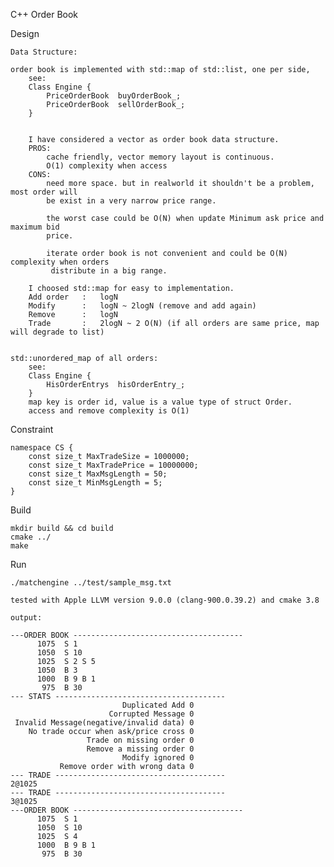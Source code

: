 C++ Order Book

Design

    Data Structure:

    order book is implemented with std::map of std::list, one per side,
        see:
        Class Engine {
            PriceOrderBook  buyOrderBook_;
            PriceOrderBook  sellOrderBook_;
        }


        I have considered a vector as order book data structure.
        PROS:
            cache friendly, vector memory layout is continuous.
            O(1) complexity when access
        CONS:
            need more space. but in realworld it shouldn't be a problem, most order will
            be exist in a very narrow price range.

            the worst case could be O(N) when update Minimum ask price and maximum bid
            price.

            iterate order book is not convenient and could be O(N) complexity when orders
             distribute in a big range.

        I choosed std::map for easy to implementation.
        Add order   :   logN
        Modify      :   logN ~ 2logN (remove and add again)
        Remove      :   logN
        Trade       :   2logN ~ 2 O(N) (if all orders are same price, map will degrade to list)


    std::unordered_map of all orders:
        see:
        Class Engine {
            HisOrderEntrys  hisOrderEntry_;
        }
        map key is order id, value is a value type of struct Order.
        access and remove complexity is O(1)


Constraint


    namespace CS {
        const size_t MaxTradeSize = 1000000;
        const size_t MaxTradePrice = 10000000;
        const size_t MaxMsgLength = 50;
        const size_t MinMsgLength = 5;
    }

Build

    mkdir build && cd build
    cmake ../
    make


Run

    ./matchengine ../test/sample_msg.txt

    tested with Apple LLVM version 9.0.0 (clang-900.0.39.2) and cmake 3.8

    output:

    ---ORDER BOOK --------------------------------------
          1075  S 1
          1050  S 10
          1025  S 2 S 5
          1050  B 3
          1000  B 9 B 1
           975  B 30
    --- STATS --------------------------------------
                             Duplicated Add 0
                          Corrupted Message 0
     Invalid Message(negative/invalid data) 0
        No trade occur when ask/price cross 0
                     Trade on missing order 0
                     Remove a missing order 0
                             Modify ignored 0
               Remove order with wrong data 0
    --- TRADE --------------------------------------
    2@1025
    --- TRADE --------------------------------------
    3@1025
    ---ORDER BOOK --------------------------------------
          1075  S 1
          1050  S 10
          1025  S 4
          1000  B 9 B 1
           975  B 30

